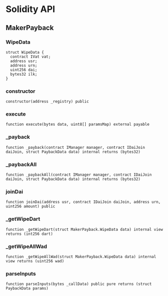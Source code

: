 # Solidity API

## MakerPayback

### WipeData

```solidity
struct WipeData {
  contract IVat vat;
  address usr;
  address urn;
  uint256 dai;
  bytes32 ilk;
}
```

### constructor

```solidity
constructor(address _registry) public
```

### execute

```solidity
function execute(bytes data, uint8[] paramsMap) external payable
```

### _payback

```solidity
function _payback(contract IManager manager, contract IDaiJoin daiJoin, struct PaybackData data) internal returns (bytes32)
```

### _paybackAll

```solidity
function _paybackAll(contract IManager manager, contract IDaiJoin daiJoin, struct PaybackData data) internal returns (bytes32)
```

### joinDai

```solidity
function joinDai(address usr, contract IDaiJoin daiJoin, address urn, uint256 amount) public
```

### _getWipeDart

```solidity
function _getWipeDart(struct MakerPayback.WipeData data) internal view returns (int256 dart)
```

### _getWipeAllWad

```solidity
function _getWipeAllWad(struct MakerPayback.WipeData data) internal view returns (uint256 wad)
```

### parseInputs

```solidity
function parseInputs(bytes _callData) public pure returns (struct PaybackData params)
```

